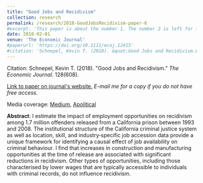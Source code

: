 ```yaml
---
title: "Good Jobs and Recidivism"
collection: research
permalink: /research/2018-GoodJobsRecidivism-paper-6
#excerpt: 'This paper is about the number 1. The number 2 is left for future work.'
date: 2018-02-01
venue: 'The Economic Journal'
#paperurl: 'https://doi.org/10.1111/ecoj.12415'
#citation: 'Schnepel, Kevin T. (2018). &quot;Good Jobs and Recidivism.&quot; <i>The Economic Journal</i>. 128(608).'
---
```


Citation: Schnepel, Kevin T. (2018). &quot;Good Jobs and Recidivism.&quot; <i>The Economic Journal</i>. 128(608).

[Link to paper on journal's website.](https://doi.org/10.1111/ecoj.12415) *E-mail me for a copy if you do not have free access.*

Media coverage: [Medium](https://medium.com/@yashraghuwansi/does-an-increase-in-the-minimum-wage-really-reduce-criminal-recidivism-f5e1399c13), [Apolitical](https://apolitical.co/en/solution_article/jobs-felons-types-work-may-keep-people-jail)

**Abstract**: I estimate the impact of employment opportunities on recidivism among 1.7 million offenders released from a California prison between 1993 and 2008. The institutional structure of the California criminal justice system as well as location, skill, and industry‐specific job accession data provide a unique framework for identifying a causal effect of job availability on criminal behaviour. I find that increases in construction and manufacturing opportunities at the time of release are associated with significant reductions in recidivism. Other types of opportunities, including those characterised by lower wages that are typically accessible to individuals with criminal records, do not influence recidivism.
